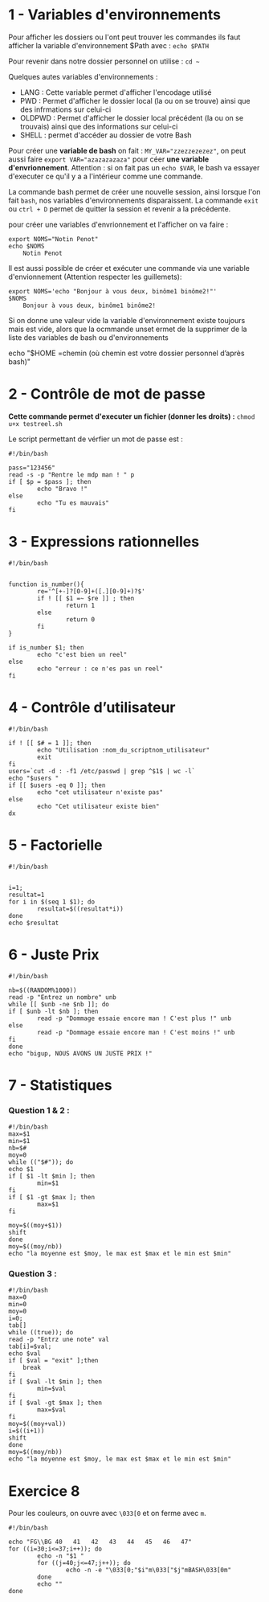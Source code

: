 # 1 - Variables d'environnements 
Pour afficher les dossiers ou l'ont peut trouver les commandes ils faut afficher la variable d'environnement $Path avec : `echo $PATH`

Pour revenir dans notre dossier personnel on utilise : `cd ~`

Quelques autes variables d'environnements :  
- LANG : Cette variable permet d'afficher l'encodage utilisé
- PWD : Permet d'afficher le dossier local (la ou on se trouve) ainsi que des infrmations sur celui-ci
- OLDPWD : Permet d'afficher le dossier local précédent (la ou on se trouvais) ainsi que des informations sur celui-ci
- SHELL : permet d'accéder au dossier de votre Bash

Pour créer une **variable de bash** on fait : `MY_VAR="zzezzezezez"`, on peut aussi faire `export VAR="azazazazaza"` pour céer **une variable d'envrionnement**. Attention : si on fait pas un `echo $VAR`, le bash va essayer d'executer ce qu'il y a a l'intérieur comme une commande.

La commande bash permet de créer une nouvelle session, ainsi lorsque l'on fait `bash`, nos variables d'environnements disparaissent. La commande `exit` ou `ctrl + D` permet de quitter la session et revenir a la précédente.

pour créer une variables d'envrionnement et l'afficher on va faire : 
```
export NOMS="Notin Penot"  
echo $NOMS  
    Notin Penot  
```
Il est aussi possible de créer et exécuter une commande via une variable d'envionnement (Attention respecter les guillemets): 
```
export NOMS='echo "Bonjour à vous deux, binôme1 binôme2!"'
$NOMS
    Bonjour à vous deux, binôme1 binôme2!
```

Si on donne une valeur vide la variable d'environnement existe toujours mais est vide, alors que la ocmmande unset ermet de la supprimer de la liste des variables de bash ou d'environnements

echo "$HOME =chemin (où chemin est votre dossier personnel d’après bash)"

# 2 - Contrôle de mot de passe

**Cette commande permet d'executer un fichier (donner les droits) :** ``chmod u+x testreel.sh``

Le script permettant de vérfier un mot de passe est : 
```
#!/bin/bash

pass="123456"
read -s -p "Rentre le mdp man ! " p
if [ $p = $pass ]; then
        echo "Bravo !"
else
        echo "Tu es mauvais"
fi
```

# 3 - Expressions rationnelles

```
#!/bin/bash


function is_number(){
        re='^[+-]?[0-9]+([.][0-9]+)?$'
        if ! [[ $1 =~ $re ]] ; then
                return 1
        else
                return 0
        fi
}

if is_number $1; then
        echo "c'est bien un reel"
else
        echo "erreur : ce n'es pas un reel"
fi

```

# 4 - Contrôle d’utilisateur

```
#!/bin/bash

if ! [[ $# = 1 ]]; then
        echo "Utilisation :nom_du_scriptnom_utilisateur"
        exit
fi
users=`cut -d : -f1 /etc/passwd | grep ^$1$ | wc -l`
echo "$users "
if [[ $users -eq 0 ]]; then
        echo "cet utilisateur n'existe pas"
else
        echo "Cet utilisateur existe bien"
dx
```

# 5 - Factorielle

```
#!/bin/bash


i=1;
resultat=1
for i in $(seq 1 $1); do
        resultat=$((resultat*i))
done
echo $resultat
```

# 6 - Juste Prix 

```
#!/bin/bash

nb=$((RANDOM%1000))
read -p "Entrez un nombre" unb
while [[ $unb -ne $nb ]]; do
if [ $unb -lt $nb ]; then
        read -p "Dommage essaie encore man ! C'est plus !" unb
else
        read -p "Dommage essaie encore man ! C'est moins !" unb
fi
done
echo "bigup, NOUS AVONS UN JUSTE PRIX !"
```

# 7 - Statistiques

### Question 1 & 2 : 

```
#!/bin/bash
max=$1
min=$1
nb=$#
moy=0
while (("$#")); do
echo $1
if [ $1 -lt $min ]; then
        min=$1
fi
if [ $1 -gt $max ]; then
        max=$1
fi

moy=$((moy+$1))
shift
done
moy=$((moy/nb))
echo "la moyenne est $moy, le max est $max et le min est $min"

```

### Question 3 :
```
#!/bin/bash
max=0
min=0
moy=0
i=0;
tab[]
while ((true)); do
read -p "Entrz une note" val
tab[i]=$val;
echo $val
if [ $val = "exit" ];then
    break
fi
if [ $val -lt $min ]; then
        min=$val
fi
if [ $val -gt $max ]; then
        max=$val
fi
moy=$((moy+val))
i=$((i+1))
shift
done
moy=$((moy/nb))
echo "la moyenne est $moy, le max est $max et le min est $min"

```
# Exercice 8

Pour les couleurs, on ouvre avec `\033[0` et on ferme avec `m`.

```
#!/bin/bash

echo "FG\\BG 40   41   42   43   44   45   46   47"
for ((i=30;i<=37;i++)); do
        echo -n "$1 "
        for ((j=40;j<=47;j++)); do
                echo -n -e "\033[0;"$i"m\033["$j"mBASH\033[0m"
        done
        echo ""
done
```
